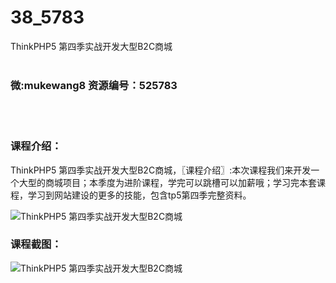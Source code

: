 # 38_5783
ThinkPHP5 第四季实战开发大型B2C商城
<br/></br>
<h3>微:mukewang8 资源编号：525783</h3>
<br/></br>
<h3>课程介绍：</h3>
<p><a title="查看与 ThinkPHP5 相关的文章" target="_blank">ThinkPHP5</a> 第四季实战开发大型B2C商城，〖课程介绍〗:本次课程我们来开发一个大型的商城项目；本季度为进阶课程，学完可以跳槽可以加薪哦；学习完本套课程，学习到网站建设的更多的技能，包含tp5第四季完整资料。</p>
<p><img src="https://www.ko996.com/wp-content/uploads/img/2019/07/1-63-300x140.png" alt="ThinkPHP5 第四季实战开发大型B2C商城"></p>
<h3>课程截图：</h3>
<p><img src="https://www.ko996.com/wp-content/uploads/img/2019/07/2-52.png" alt="ThinkPHP5 第四季实战开发大型B2C商城"></p>
